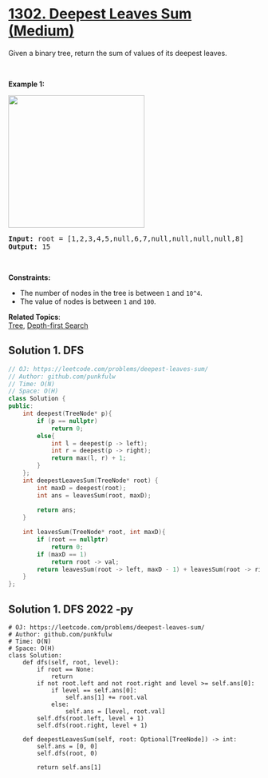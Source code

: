 # [1302. Deepest Leaves Sum (Medium)](https://leetcode.com/problems/deepest-leaves-sum/)

Given a binary tree, return the sum of values of its deepest leaves.
<p>&nbsp;</p>
<p><strong>Example 1:</strong></p>

<p><strong><img alt="" src="https://assets.leetcode.com/uploads/2019/07/31/1483_ex1.png" style="width: 273px; height: 265px;"></strong></p>

<pre><strong>Input:</strong> root = [1,2,3,4,5,null,6,7,null,null,null,null,8]
<strong>Output:</strong> 15
</pre>

<p>&nbsp;</p>
<p><strong>Constraints:</strong></p>

<ul>
	<li>The number of nodes in the tree is between&nbsp;<code>1</code>&nbsp;and&nbsp;<code>10^4</code>.</li>
	<li>The value of nodes is between&nbsp;<code>1</code>&nbsp;and&nbsp;<code>100</code>.</li>
</ul>

**Related Topics**:  
[Tree](https://leetcode.com/tag/tree/), [Depth-first Search](https://leetcode.com/tag/depth-first-search/)

## Solution 1. DFS

```cpp
// OJ: https://leetcode.com/problems/deepest-leaves-sum/
// Author: github.com/punkfulw
// Time: O(N)
// Space: O(H)
class Solution {
public:
    int deepest(TreeNode* p){
        if (p == nullptr)
            return 0;
        else{
            int l = deepest(p -> left);
            int r = deepest(p -> right);
            return max(l, r) + 1;
        }
    };
    int deepestLeavesSum(TreeNode* root) {
        int maxD = deepest(root);
        int ans = leavesSum(root, maxD);
        
        return ans;
    }

    int leavesSum(TreeNode* root, int maxD){
        if (root == nullptr)
            return 0;
        if (maxD == 1)
            return root -> val;
        return leavesSum(root -> left, maxD - 1) + leavesSum(root -> right, maxD - 1);
    }
};
```

## Solution 1. DFS 2022 -py

```python3
# OJ: https://leetcode.com/problems/deepest-leaves-sum/
# Author: github.com/punkfulw
# Time: O(N)
# Space: O(H)
class Solution:
    def dfs(self, root, level):
        if root == None:
            return 
        if not root.left and not root.right and level >= self.ans[0]:
            if level == self.ans[0]:
                self.ans[1] += root.val
            else:
                self.ans = [level, root.val]
        self.dfs(root.left, level + 1)        
        self.dfs(root.right, level + 1)
        
    def deepestLeavesSum(self, root: Optional[TreeNode]) -> int:
        self.ans = [0, 0]
        self.dfs(root, 0)
        
        return self.ans[1]
```
